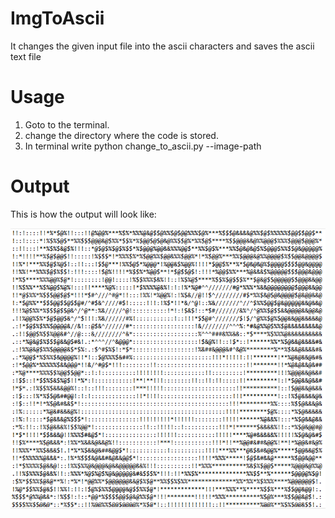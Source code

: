 # ImgToAscii
It changes the given input file into the ascii characters and saves the ascii text file

# Usage
1. Goto to the terminal.
2. change the directory where the code is stored.
3. In terminal write python change_to_ascii.py --image-path

# Output
This is how the output will look like:

![GitHub Logo](/output.png)
